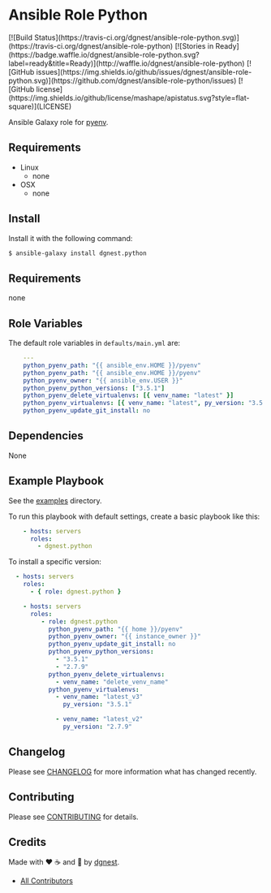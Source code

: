# Ansible Role Python

<span class="badges" align="center">
[![Build Status](https://travis-ci.org/dgnest/ansible-role-python.svg)](https://travis-ci.org/dgnest/ansible-role-python)
[![Stories in Ready](https://badge.waffle.io/dgnest/ansible-role-python.svg?label=ready&title=Ready)](http://waffle.io/dgnest/ansible-role-python)
[![GitHub issues](https://img.shields.io/github/issues/dgnest/ansible-role-python.svg)](https://github.com/dgnest/ansible-role-python/issues)
[![GitHub license](https://img.shields.io/github/license/mashape/apistatus.svg?style=flat-square)](LICENSE)
</span>


Ansible Galaxy role for [pyenv](link-pyenv).

## Requirements

 - Linux
   - none
 - OSX
   - none


## Install

Install it with the following command:

```bash
$ ansible-galaxy install dgnest.python
```

## Requirements

none

## Role Variables

The default role variables in `defaults/main.yml` are:

```yaml
    ---
    python_pyenv_path: "{{ ansible_env.HOME }}/pyenv"
    python_pyenv_path: "{{ ansible_env.HOME }}/pyenv"
    python_pyenv_owner: "{{ ansible_env.USER }}"
    python_pyenv_python_versions: ["3.5.1"]
    python_pyenv_delete_virtualenvs: [{ venv_name: "latest" }]
    python_pyenv_virtualenvs: [{ venv_name: "latest", py_version: "3.5.1" }]
    python_pyenv_update_git_install: no

```

## Dependencies

None


## Example Playbook

See the [examples](./examples/) directory.

To run this playbook with default settings, create a basic playbook like this:

```yaml
    - hosts: servers
      roles:
        - dgnest.python
```


To install a specific version:

```yaml
  - hosts: servers
    roles:
      - { role: dgnest.python }
```

```yaml
    - hosts: servers
      roles:
         - role: dgnest.python
           python_pyenv_path: "{{ home }}/pyenv"
           python_pyenv_owner: "{{ instance_owner }}"
           python_pyenv_update_git_install: no
           python_pyenv_python_versions:
             - "3.5.1"
             - "2.7.9"
           python_pyenv_delete_virtualenvs:
             - venv_name: "delete_venv_name"
           python_pyenv_virtualenvs:
             - venv_name: "latest_v3"
               py_version: "3.5.1"

             - venv_name: "latest_v2"
               py_version: "2.7.9"
```

## Changelog

Please see [CHANGELOG](CHANGELOG.md) for more information what has changed recently.

## Contributing

Please see [CONTRIBUTING](CONTRIBUTING.md) for details.

## Credits

Made with :heart: ️:coffee:️ and :pizza: by [dgnest][link-company].

- [All Contributors][link-contributors]


<!-- Other -->

[link-pyenv]: https://github.com/yyuu/pyenv
[link-luis]: https://github.com/luismayta
[link-contributors]: AUTHORS
[link-company]: https://github.com/dgnest
